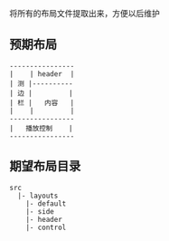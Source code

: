 将所有的布局文件提取出来，方便以后维护

## 预期布局
```
----------------
|    | header  |
| 测 |----------
| 边 |         |
| 栏 |   内容   |
|    |         |
----------------
|   播放控制    |
----------------
```

## 期望布局目录
```
src
  |- layouts
    |- default
    |- side
    |- header
    |- control
```